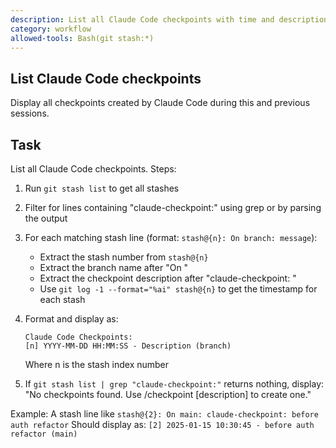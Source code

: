 ```yaml
---
description: List all Claude Code checkpoints with time and description
category: workflow
allowed-tools: Bash(git stash:*)
---
```


## List Claude Code checkpoints

Display all checkpoints created by Claude Code during this and previous sessions.

## Task

List all Claude Code checkpoints. Steps:

1. Run `git stash list` to get all stashes
2. Filter for lines containing "claude-checkpoint:" using grep or by parsing the output
3. For each matching stash line (format: `stash@{n}: On branch: message`):
   - Extract the stash number from `stash@{n}`
   - Extract the branch name after "On "
   - Extract the checkpoint description after "claude-checkpoint: "
   - Use `git log -1 --format="%ai" stash@{n}` to get the timestamp for each stash

4. Format and display as:

   ```
   Claude Code Checkpoints:
   [n] YYYY-MM-DD HH:MM:SS - Description (branch)
   ```

   Where n is the stash index number

5. If `git stash list | grep "claude-checkpoint:"` returns nothing, display:
   "No checkpoints found. Use /checkpoint [description] to create one."

Example: A stash line like `stash@{2}: On main: claude-checkpoint: before auth refactor`
Should display as: `[2] 2025-01-15 10:30:45 - before auth refactor (main)`

